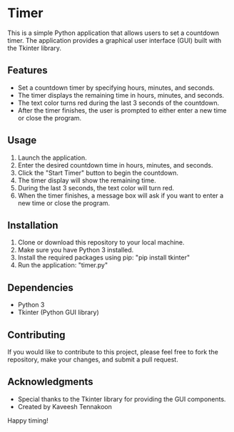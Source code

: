 # Timer
This is a simple Python application that allows users to set a countdown timer. The application provides a graphical user interface (GUI) built with the Tkinter library.

## Features
- Set a countdown timer by specifying hours, minutes, and seconds.
- The timer displays the remaining time in hours, minutes, and seconds.
- The text color turns red during the last 3 seconds of the countdown.
- After the timer finishes, the user is prompted to either enter a new time or close the program.

## Usage
1. Launch the application.
2. Enter the desired countdown time in hours, minutes, and seconds.
3. Click the "Start Timer" button to begin the countdown.
4. The timer display will show the remaining time.
5. During the last 3 seconds, the text color will turn red.
6. When the timer finishes, a message box will ask if you want to enter a new time or close the program.

## Installation
1. Clone or download this repository to your local machine.
2. Make sure you have Python 3 installed.
3. Install the required packages using pip:   "pip install tkinter"
4. Run the application: "timer.py"

## Dependencies
- Python 3
- Tkinter (Python GUI library)

## Contributing
If you would like to contribute to this project, please feel free to fork the repository, make your changes, and submit a pull request.

## Acknowledgments
- Special thanks to the Tkinter library for providing the GUI components.
- Created by Kaveesh Tennakoon


Happy timing!
